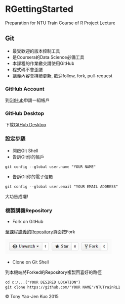 # RGettingStarted
Preparation for NTU Train Course of R Project Lecture

## Git

* 最受歡迎的版本控制工具
* 是Coursera的Data Science必備工具
* 本課程的作業繳交請使用GitHub
* 程式碼不會歪腰
* 講義內容會持續更新, 歡迎follow, fork, pull-request

### GitHub Account

到[GitHub](https://github.com/)申請一組帳戶

### GitHub Desktop

下載[GitHub Desktop](https://desktop.github.com/)

### 設定步驟

* 開啟Git Shell
* 告訴Git你的帳戶

```
git config --global user.name "YOUR NAME"
```

* 告訴Git你的電子信箱

```
git config --global user.email "YOUR EMAIL ADDRESS"
```

大功告成囉!

### 複製講義Repository

* Fork on GitHub

至[課程講義的Repository](https://github.com/yaojenkuo/NTUTrainRL1)頁面按Fork

![Fork on GitHub](screenshots/forkOnGitHub.jpg)

* Clone on Git Shell

到本機端將Forked的Repository複製回喜好的路徑

```
cd c:/...("YOUR DESIRED LOCATION")
git clone https://github.com/"YOUR NAME"/NTUTrainRL1
```

&copy; Tony Yao-Jen Kuo 2015
